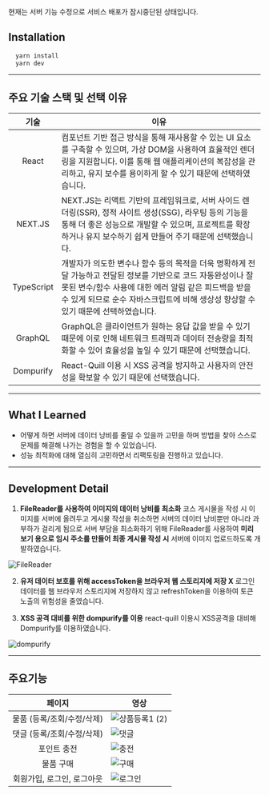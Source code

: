 
현재는 서버 기능 수정으로 서비스 배포가 잠시중단된 상태입니다.

## Installation

```bash
  yarn install
  yarn dev
```
---

## 주요 기술 스택 및 선택 이유

|        기술        | 이유                                                                                                                                           |
| :------------------: | ---------------------------------------------------------------------------------------------------------------------------------------------- |
|      React      | 컴포넌트 기반 접근 방식을 통해 재사용할 수 있는 UI 요소를 구축할 수 있으며, 가상 DOM을 사용하여 효율적인 렌더링을 지원합니다. 이를 통해 웹 애플리케이션의 복잡성을 관리하고, 유지 보수를 용이하게 할 수 있기 때문에 선택하였습니다.|
|  NEXT.JS  | NEXT.JS는 리액트 기반의 프레임워크로, 서버 사이드 렌더링(SSR), 정적 사이트 생성(SSG), 라우팅 등의 기능을 통해 더 좋은 성능으로 개발할 수 있으며, 프로젝트를 확장하거나 유지 보수하기 쉽게 만들어 주기 때문에 선택했습니다. | 
|  TypeScript  | 개발자가 의도한 변수나 함수 등의 목적을 더욱 명확하게 전달 가능하고 전달된 정보를 기반으로 코드 자동완성이나 잘못된 변수/함수 사용에 대한 에러 알림 같은 피드백을 받을 수 있게 되므로 순수 자바스크립트에 비해 생상성 향상할 수 있기 때문에 선택하였습니다. | 
|  GraphQL  | GraphQL은 클라이언트가 원하는 응답 값을 받을 수 있기 때문에 이로 인해 네트워크 트래픽과 데이터 전송량을 최적화할 수 있어 효율성을 높일 수 있기 때문에 선택했습니다.  | 
|  Dompurify  | React-Quill 이용 시 XSS 공격을 방지하고 사용자의 안전성을 확보할 수 있기 때문에 선택했습니다. | 

---

## What I Learned
* 어떻게 하면 서버에 데이터 낭비를 줄일 수 있을까 고민을 하며 방법을 찾아 스스로 문제를 해결해 나가는 경험을 할 수 있었습니다.
* 성능 최적화에 대해 열심히 고민하면서 리팩토링을 진행하고 있습니다.

---

## Development Detail
1. **FileReader를 사용하여 이미지의 데이터 낭비를 최소화**
코스 게시물을 작성 시 이미지를 서버에 올려두고 게시물 작성을 취소하면 서버의 데이터 낭비뿐만 아니라 과부하가 걸리게 됨으로 서버 부담을 최소화하기 위해 FileReader를 사용하여 **미리 보기 용으로 임시 주소를 만들어 최종 게시물 작성 시** 서버에 이미지 업로드하도록 개발하였습니다.

![FileReader](https://github.com/DumakIt/TradeCycle/assets/112146844/67bb0519-554d-4ac4-bb1d-70a03ee6836e)

2. **유저 데이터 보호를 위해 accessToken을 브라우저 웹 스토리지에 저장 X**
로그인 데이터를 웹 브라우저 스토리지에 저장하지 않고 refreshToken을 이용하여 토큰 노출의 위험성을 줄였습니다.

3. **XSS 공격 대비를 위한 dompurify를 이용**
react-quill 이용시 XSS공격을 대비해 Dompurify를 이용하였습니다.

![dompurify](https://github.com/DumakIt/TradeCycle/assets/112146844/7407231f-2d78-4b72-9fea-455760e45ba2)

---

## 주요기능


|        페이지        | 영상                                                                                                                                           |
| :-------------------------------: | ---------------------------------------------------------------------------------------------------------------------------------------------- |
|       물품 (등록/조회/수정/삭제)      | ![상품등록1 (2)](https://github.com/DumakIt/TradeCycle/assets/112146844/b16948a2-761b-4f23-a6e7-e00fad5d57cb)                                    |
|      댓글 (등록/조회/수정/삭제)      | ![댓글](https://github.com/DumakIt/TradeCycle/assets/112146844/f2d83937-f705-412b-b054-f33fed428423)                                       | 
|      포인트 충전      | ![충전](https://github.com/DumakIt/TradeCycle/assets/112146844/31338c7e-a95e-4dc7-8223-1105afa299a1)                                      |
|      물품 구매      | ![구매](https://github.com/DumakIt/TradeCycle/assets/112146844/531c6ead-4884-4880-abcd-2c7da96be30e)                                   | 
|   회원가입, 로그인, 로그아웃   | ![로그인](https://github.com/DumakIt/TradeCycle/assets/112146844/8a28d3ea-a1e1-4a4f-9971-4c5a9018ed09)                                       |
